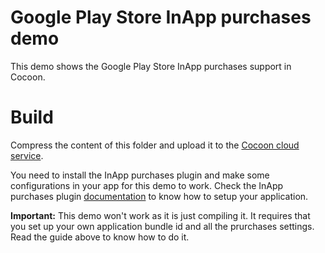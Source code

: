 # Google Play Store InApp purchases demo
This demo shows the Google Play Store InApp purchases support in Cocoon.

# Build
Compress the content of this folder and upload it to the [Cocoon cloud service](http://cocoon.io/ "Cocoon cloud service").

You need to install the InApp purchases plugin and make some configurations in your app for this demo to work. Check the InApp purchases plugin [documentation](http://docs.cocoon.io/article/google-play-store-plugin/ "Documentation") to know how to setup your application.

**Important:** This demo won't work as it is just compiling it. It requires that you set up your own application bundle id and all the prurchases settings. Read the guide above to know how to do it. 
